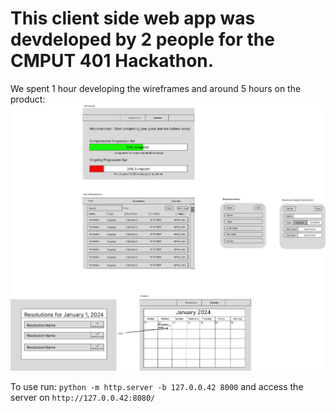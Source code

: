 # This client side web app was devdeloped by 2 people for the CMPUT 401 Hackathon. 
We spent 1 hour developing the wireframes and around 5 hours on the product:
![Wireframes](/wireframes.png)

To use run: `python -m http.server -b 127.0.0.42 8000` and access the server on `http://127.0.0.42:8080/`
